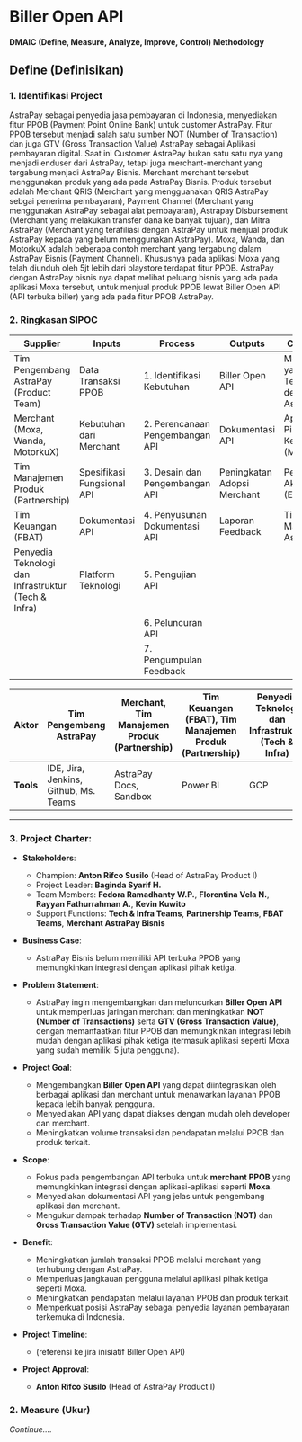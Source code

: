 # Biller Open API
#### DMAIC (Define, Measure, Analyze, Improve, Control) Methodology

## **Define (Definisikan)**

### 1. **Identifikasi Project**
AstraPay sebagai penyedia jasa pembayaran di Indonesia, menyediakan fitur PPOB (Payment Point Online Bank) untuk customer AstraPay.
Fitur PPOB tersebut menjadi salah satu sumber NOT (Number of Transaction) dan juga GTV (Gross Transaction Value) AstraPay sebagai Aplikasi pembayaran digital.
Saat ini Customer AstraPay bukan satu satu nya yang menjadi enduser dari AstraPay,
tetapi juga merchant-merchant yang tergabung menjadi AstraPay Bisnis.
Merchant merchant tersebut menggunakan produk yang ada pada AstraPay Bisnis.
Produk tersebut adalah Merchant QRIS (Merchant yang mengguanakan QRIS AstraPay sebgai penerima pembayaran), Payment Channel (Merchant yang menggunakan AstraPay sebagai alat pembayaran), Astrapay Disbursement (Merchant yang melakukan transfer dana ke banyak tujuan), dan Mitra AstraPay (Merchant yang terafiliasi dengan AstraPay untuk menjual produk AstraPay kepada yang belum menggunakan AstraPay).
Moxa, Wanda, dan MotorkuX adalah beberapa contoh merchant yang tergabung dalam AstraPay Bisnis (Payment Channel). Khususnya pada aplikasi Moxa yang telah diunduh oleh 5jt lebih dari playstore terdapat fitur PPOB. AstraPay dengan AstraPay bisnis nya dapat melihat peluang bisnis yang ada pada aplikasi Moxa tersebut, untuk menjual produk PPOB lewat Biller Open API (API terbuka biller) yang ada pada fitur PPOB AstraPay.


### 2. **Ringkasan SIPOC**

| **Supplier**                                        | **Inputs**                                                    | **Process**                                                                                                                                       | **Outputs**                                                                            | **Customer**                                      |
|-----------------------------------------------------|--------------------------------------------------------------|--------------------------------------------------------------------------------------------------------------------------------------------------|--------------------------------------------------------------------------------------|--------------------------------------------------|
| Tim Pengembang AstraPay (Product Team)              | Data Transaksi PPOB                                          | 1. Identifikasi Kebutuhan                                                                                                                      | Biller Open API                                                                    | Merchant yang Terhubung dengan AstraPay         |
| Merchant (Moxa, Wanda, MotorkuX)                    | Kebutuhan dari Merchant                                       | 2. Perencanaan Pengembangan API                                                                                                                  | Dokumentasi API                                                                    | Aplikasi Pihak Ketiga (Moxa)                    |
| Tim Manajemen Produk (Partnership)                  | Spesifikasi Fungsional API                                    | 3. Desain dan Pengembangan API                                                                                                                   | Peningkatan Adopsi Merchant                                                          | Pengguna Akhir (End-User)                       |
| Tim Keuangan (FBAT)                                 | Dokumentasi API                                              | 4. Penyusunan Dokumentasi API                                                                                                                    | Laporan Feedback                                                                    | Tim Manajemen AstraPay                         |
| Penyedia Teknologi dan Infrastruktur (Tech & Infra) | Platform Teknologi                                           | 5. Pengujian API                                                                                                                                 |                                                                                      |                                                  |
|                                                     |                                                              | 6. Peluncuran API                                                                                                                                 |                                                                                      |                                                  |
|                                                     |                                                              | 7. Pengumpulan Feedback                                                                                                                           |                                                                                      |                                                  |


| **Aktor** | Tim Pengembang AstraPay               | Merchant, Tim Manajemen Produk (Partnership)             | Tim Keuangan (FBAT), Tim Manajemen Produk (Partnership) | Penyedia Teknologi dan Infrastruktur (Tech & Infra) |
|-----------|---------------------------------------|------------------------|-----------------------|---------------------------------------------------|
| **Tools** | IDE, Jira, Jenkins, Github, Ms. Teams | AstraPay Docs, Sandbox | Power BI         | GCP                                               |


---

### 3. **Project Charter**:

- **Stakeholders**:
  - Champion: **Anton Rifco Susilo** (Head of AstraPay Product I)
  - Project Leader: **Baginda Syarif H.**
  - Team Members: **Fedora Ramadhanty W.P.**, **Florentina Vela N.**, **Rayyan Fathurrahman A.**, **Kevin Kuwito**
  - Support Functions: **Tech & Infra Teams**, **Partnership Teams**, **FBAT Teams**, **Merchant AstraPay Bisnis**
  
- **Business Case**:
  - AstraPay Bisnis belum memiliki API terbuka PPOB yang memungkinkan integrasi dengan aplikasi pihak ketiga.
  
- **Problem Statement**:
  - AstraPay ingin mengembangkan dan meluncurkan **Biller Open API** untuk memperluas jaringan merchant dan meningkatkan **NOT (Number of Transactions)** serta **GTV (Gross Transaction Value)**, dengan memanfaatkan fitur PPOB dan memungkinkan integrasi lebih mudah dengan aplikasi pihak ketiga (termasuk aplikasi seperti Moxa yang sudah memiliki 5 juta pengguna).

- **Project Goal**:
    - Mengembangkan **Biller Open API** yang dapat diintegrasikan oleh berbagai aplikasi dan merchant untuk menawarkan layanan PPOB kepada lebih banyak pengguna.
    - Menyediakan API yang dapat diakses dengan mudah oleh developer dan merchant.
    - Meningkatkan volume transaksi dan pendapatan melalui PPOB dan produk terkait.

- **Scope**:
    - Fokus pada pengembangan API terbuka untuk **merchant PPOB** yang memungkinkan integrasi dengan aplikasi-aplikasi seperti **Moxa**.
    - Menyediakan dokumentasi API yang jelas untuk pengembang aplikasi dan merchant.
    - Mengukur dampak terhadap **Number of Transaction (NOT)** dan **Gross Transaction Value (GTV)** setelah implementasi.

- **Benefit**:
  - Meningkatkan jumlah transaksi PPOB melalui merchant yang terhubung dengan AstraPay.
  - Memperluas jangkauan pengguna melalui aplikasi pihak ketiga seperti Moxa.
  - Meningkatkan pendapatan melalui layanan PPOB dan produk terkait.
  - Memperkuat posisi AstraPay sebagai penyedia layanan pembayaran terkemuka di Indonesia.

- **Project Timeline**:
  - (referensi ke jira inisiatif Biller Open API)

- **Project Approval**:
  - **Anton Rifco Susilo** (Head of AstraPay Product I)


### **2. Measure (Ukur)**
*Continue....*
